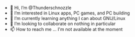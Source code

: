 - 👋 Hi, I’m @Thunderschnozzle
- 👀 I’m interested in Linux apps, PC games, and PC building
- 🌱 I’m currently learning anything I can about GNU/Linux 
- 💞️ I’m looking to collaborate on nothing in particular
- 📫 How to reach me ... I'm not available at the moment

<!---
Thunderschnozzle/Thunderschnozzle is a ✨ special ✨ repository because its `README.md` (this file) appears on your GitHub profile.
You can click the Preview link to take a look at your changes.
--->
